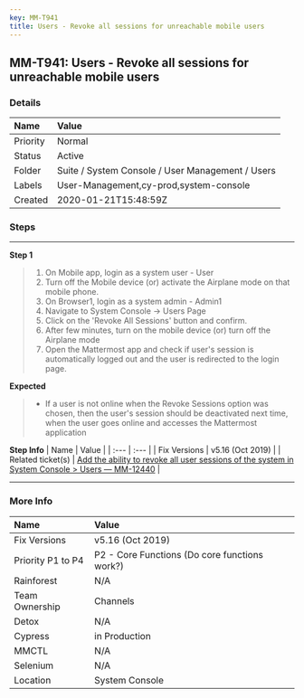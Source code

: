 ```yaml
---
key: MM-T941
title: Users - Revoke all sessions for unreachable mobile users
---
```


## MM-T941: Users - Revoke all sessions for unreachable mobile users

### Details

| Name     | Value                                            |
| :------- | :----------------------------------------------- |
| Priority | Normal                                           |
| Status   | Active                                           |
| Folder   | Suite / System Console / User Management / Users |
| Labels   | User-Management,cy-prod,system-console           |
| Created  | 2020-01-21T15:48:59Z                             |

### Steps

<hr/>

**Step 1**

> <article><ol><li>On Mobile app, login as a system user - User</li><li>Turn off the Mobile device (or) activate the Airplane mode on that mobile phone.</li><li>On Browser1, login as a system admin - Admin1</li><li>Navigate to System Console -&gt; Users Page</li><li>Click on the 'Revoke All Sessions' button and confirm.</li><li>After few minutes, turn on the mobile device (or) turn off the Airplane mode</li><li>Open the Mattermost app and check if user's session is automatically logged out and the user is redirected to the login page.</li></ol></article>

**Expected**

> <article><ul><li>If a user is not online when the Revoke Sessions option was chosen, then the user's session should be deactivated next time, when the user goes online and accesses the Mattermost application</li></ul></article>

**Step Info**
| Name | Value |
| :--- | :--- |
| Fix Versions | v5.16 (Oct 2019) |
| Related ticket(s) | <a href="https://mattermost.atlassian.net/browse/MM-12440">Add the ability to revoke all user sessions of the system in System Console &gt; Users — MM-12440</a> |

<hr/>

### More Info

| Name              | Value                                         |
| :---------------- | :-------------------------------------------- |
| Fix Versions      | v5.16 (Oct 2019)                              |
| Priority P1 to P4 | P2 - Core Functions (Do core functions work?) |
| Rainforest        | N/A                                           |
| Team Ownership    | Channels                                      |
| Detox             | N/A                                           |
| Cypress           | in Production                                 |
| MMCTL             | N/A                                           |
| Selenium          | N/A                                           |
| Location          | System Console                                |

